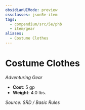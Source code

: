 ```yaml
---
obsidianUIMode: preview
cssclasses: json5e-item
tags:
  - compendium/src/5e/phb
  - item/gear
aliases:
  - Costume Clothes
---
```

# Costume Clothes
*Adventuring Gear*  

- **Cost**: 5 gp
- **Weight**: 4.0 lbs.

*Source: SRD / Basic Rules*